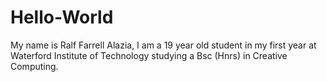 # Hello-World
My name is Ralf Farrell Alazia, I am a 19 year old student in my first year at Waterford Institute of Technology studying a Bsc (Hnrs) in Creative Computing.
